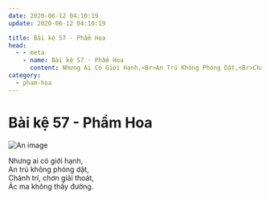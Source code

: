 ```yaml
---
date: 2020-06-12 04:10:19
update: 2020-06-12 04:10:19

title: Bài kệ 57 - Phẩm Hoa
head:
  - - meta
    - name: Bài kệ 57 - Phẩm Hoa
      content: Nhưng Ai Có Giới Hạnh,<Br>An Trú Không Phóng Dật,<Br>Chánh Trí, Chơn Giải Thoát,<Br>Ác Ma Không Thấy Đường.<Br>
category:
  - pham-hoa
---
```


# Bài kệ 57 - Phẩm Hoa

![An image](/img/pham-hoa/pham-hoa-057.jpg)

Nhưng ai có giới hạnh,<br>An trú không phóng dật,<br>Chánh trí, chơn giải thoát,<br>Ác ma không thấy đường.<br>
